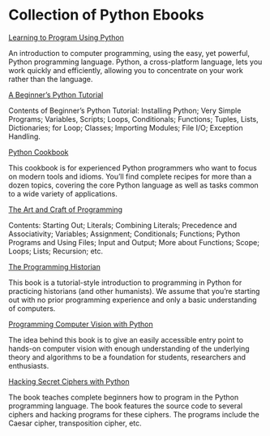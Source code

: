 # Collection of Python Ebooks

[Learning to Program Using Python](https://www.ida.liu.se/~732A47/literature/PythonBook.pdf) 

An introduction to computer programming, using the easy, yet powerful, Python programming language. Python, a cross-platform language, lets you work quickly and efficiently, allowing you to concentrate on your work rather than the language.




[A Beginner’s Python Tutorial](https://en.wikibooks.org/wiki/A_Beginner%27s_Python_Tutorial)

Contents of Beginner’s Python Tutorial: Installing Python; Very Simple Programs; Variables, Scripts; Loops, Conditionals; Functions; Tuples, Lists, Dictionaries; for Loop; Classes; Importing Modules; File I/O; Exception Handling.

[Python Cookbook](http://chimera.labs.oreilly.com/books/1230000000393/index.html)

This cookbook is for experienced Python programmers who want to focus on modern tools and idioms. You’ll find complete recipes for more than a dozen topics, covering the core Python language as well as tasks common to a wide variety of applications.

[The Art and Craft of Programming](http://ip204-5.sth.wku.edu/cs170Web/book/book.pdf)

Contents: Starting Out; Literals; Combining Literals; Precedence and Associativity; Variables; Assignment; Conditionals; Functions; Python Programs and Using Files; Input and Output; More about Functions; Scope; Loops; Lists; Recursion; etc.

[The Programming Historian](http://niche-canada.org/wp-content/uploads/2013/09/programming-historian-1.pdf)

This book is a tutorial-style introduction to programming in Python for practicing historians (and other humanists). We assume that you’re starting out with no prior programming experience and only a basic understanding of computers.

[Programming Computer Vision with Python](http://programmingcomputervision.com/downloads/ProgrammingComputerVision_CCdraft.pdf)

The idea behind this book is to give an easily accessible entry point to hands-on computer vision with enough understanding of the underlying theory and algorithms to be a foundation for students, researchers and enthusiasts.

[Hacking Secret Ciphers with Python](http://inventwithpython.com/hackingciphers.pdf)

The book teaches complete beginners how to program in the Python programming language. The book features the source code to several ciphers and hacking programs for these ciphers. The programs include the Caesar cipher, transposition cipher, etc.